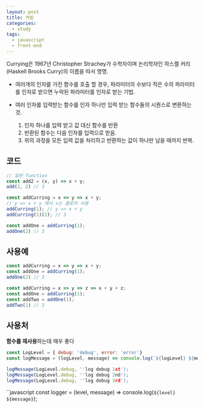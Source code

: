 ```yaml
---
layout: post
title: 커링
categories:
  - study
tags:
  - javascript
  - front-end
---
```


Currying은 1967년 Christopher Strachey가 수학자이며 논리학자인 하스켈 커리(Haskell Brooks Curry)의 이름을 따서 명명.

- 여러개의 인자를 가진 함수를 호출 할 경우, 파라미터의 수보다 적은 수의 파라미터를 인자로 받으면 누락된 파라미터를 인자로 받는 기법.

- 여러 인자를 입력받는 함수를 인자 하나만 입력 받는 함수들의 시퀀스로 변환하는 것.
    1. 인자 하나를 입력 받고 값 대신 함수를 반환
    1. 반환된 함수는 다음 인자를 입력으로 받음.
    1. 위의 과정을 모든 입력 값을 처리하고 반환하는 값이 하나만 남을 때까지 반복.

## 코드
```javascript
// 일반 function
const add2 = (x, y) => x + y;
add(1, 2) // 3
```

```javascript
const addCurring = x => y => x + y;
// y => x + y 에서 x는 클로저 사용
addCurring(1); // y => x + y
addCurring(1)(2); // 3

const addOne = addCurring(1);
addOne(2) // 3
```

## 사용예
```javascript
const addCurring = x => y => x + y;
const addOne = addCurring(1);
addOne(2) // 3
```
```javascript
const addCurring = x => y => z => x + y + z;
const addOne = addCurring(1);
const addTwo = addOne(1);
addTwo(1) // 3
```

## 사용처
**함수를 재사용**하는데 매우 좋다

```javascript
const LogLevel = { debug: 'debug', error: 'error'}
const logMessage = (logLevel, message) => console.log(`${logLevel} ${message}`)

logMessage(LogLevel.debug, ''log debug 1st');
logMessage(LogLevel.debug, ''log debug 2nd');
logMessage(LogLevel.debug, ''log debug 3rd');
```

``javascript
const logger = (level, message) => console.log(`${level} ${message}`);
